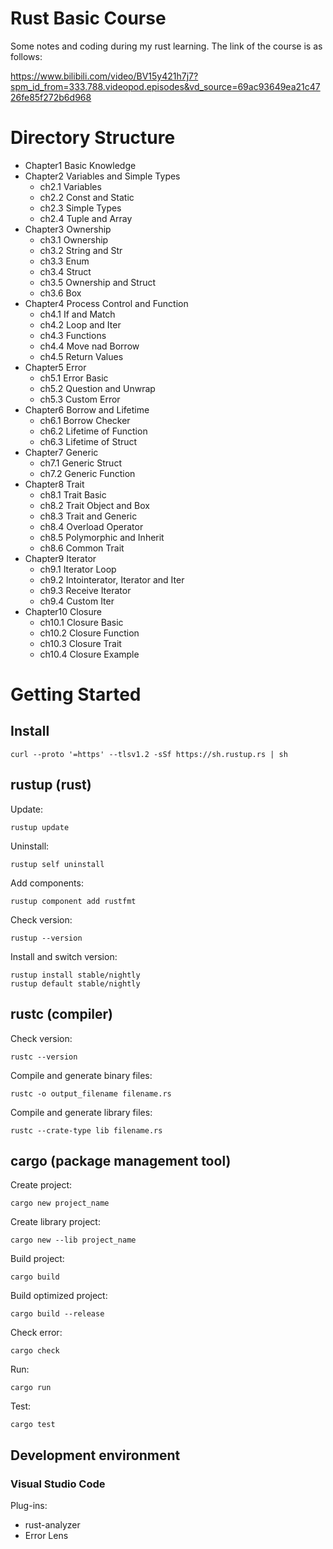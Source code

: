# Rust Basic Course

Some notes and coding during my rust learning. The link of the course is as follows:

https://www.bilibili.com/video/BV15y421h7j7?spm_id_from=333.788.videopod.episodes&vd_source=69ac93649ea21c4726fe85f272b6d968

# Directory Structure

- Chapter1 Basic Knowledge
- Chapter2 Variables and Simple Types
  - ch2.1 Variables
  - ch2.2 Const and Static
  - ch2.3 Simple Types
  - ch2.4 Tuple and Array
- Chapter3 Ownership
  - ch3.1 Ownership
  - ch3.2 String and Str
  - ch3.3 Enum
  - ch3.4 Struct
  - ch3.5 Ownership and Struct
  - ch3.6 Box
- Chapter4 Process Control and Function
  - ch4.1 If and Match
  - ch4.2 Loop and Iter
  - ch4.3 Functions
  - ch4.4 Move nad Borrow
  - ch4.5 Return Values
- Chapter5 Error
  - ch5.1 Error Basic
  - ch5.2 Question and Unwrap
  - ch5.3 Custom Error
- Chapter6 Borrow and Lifetime
  - ch6.1 Borrow Checker
  - ch6.2 Lifetime of Function
  - ch6.3 Lifetime of Struct
- Chapter7 Generic
  - ch7.1 Generic Struct
  - ch7.2 Generic Function
- Chapter8 Trait
  - ch8.1 Trait Basic
  - ch8.2 Trait Object and Box
  - ch8.3 Trait and Generic
  - ch8.4 Overload Operator
  - ch8.5 Polymorphic and Inherit
  - ch8.6 Common Trait
- Chapter9 Iterator
  - ch9.1 Iterator Loop
  - ch9.2 Intointerator, Iterator and Iter
  - ch9.3 Receive Iterator
  - ch9.4 Custom Iter
- Chapter10 Closure
  - ch10.1 Closure Basic
  - ch10.2 Closure Function
  - ch10.3 Closure Trait
  - ch10.4 Closure Example

# Getting Started

## Install

```
curl --proto '=https' --tlsv1.2 -sSf https://sh.rustup.rs | sh
```

## rustup (rust)

Update:

```
rustup update
```

Uninstall:

```
rustup self uninstall
```

Add components:

```
rustup component add rustfmt
```

Check version:

```
rustup --version
```

Install and switch version:

```
rustup install stable/nightly
rustup default stable/nightly
```

## rustc (compiler)

Check version:

```
rustc --version
```

Compile and generate binary files:

```
rustc -o output_filename filename.rs
```

Compile and generate library files:

```
rustc --crate-type lib filename.rs
```

## cargo (package management tool)

Create project:

```
cargo new project_name
```

Create library project:

```
cargo new --lib project_name
```

Build project:

```
cargo build
```

Build optimized project:

```
cargo build --release
```

Check error:

```
cargo check
```

Run:

```
cargo run
```

Test:

```
cargo test
```

## Development environment

### Visual Studio Code

Plug-ins:

- rust-analyzer
- Error Lens
